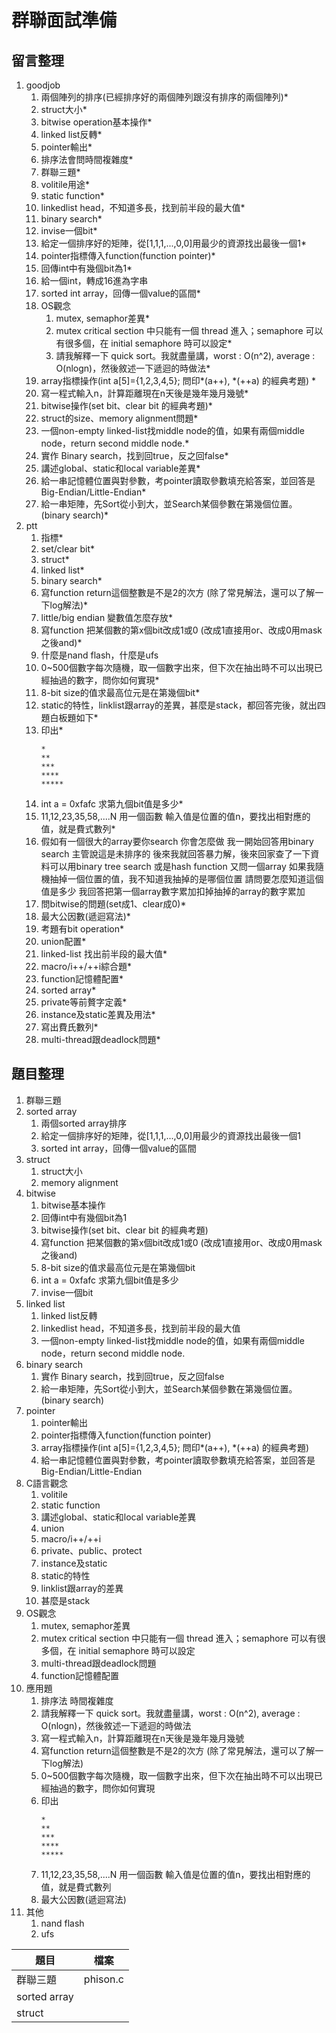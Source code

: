 # 群聯面試準備
## 留言整理 
1. goodjob
    1. 兩個陣列的排序(已經排序好的兩個陣列跟沒有排序的兩個陣列)*
    2. struct大小*
    3. bitwise operation基本操作*
    4. linked list反轉*
    5. pointer輸出*
    6. 排序法會問時間複雜度*
    7. 群聯三題*
    8. volitile用途*
    9. static function*
    10. linkedlist head，不知道多長，找到前半段的最大值*
    11. binary search*
    12. invise一個bit*
    13. 給定一個排序好的矩陣，從[1,1,1,...,0,0]用最少的資源找出最後一個1*
    14. pointer指標傳入function(function pointer)*
    15. 回傳int中有幾個bit為1*
    16. 給一個int，轉成16進為字串
    17. sorted int array，回傳一個value的區間*
    18. OS觀念
        1. mutex, semaphor差異*
        2. mutex critical section 中只能有一個 thread 進入；semaphore 可以有很多個，在 initial semaphore 時可以設定*
        3. 請我解釋一下 quick sort。我就盡量講，worst : O(n^2), average : O(nlogn)，然後敘述一下遞迴的時做法*
    19. array指標操作(int a[5]={1,2,3,4,5}; 問印*(a++), *(++a) 的經典考題) *
    20. 寫一程式輸入n，計算距離現在n天後是幾年幾月幾號*
    21. bitwise操作(set bit、clear bit 的經典考題)*
    22. struct的size、memory alignment問題*
    23. 一個non-empty linked-list找middle node的值，如果有兩個middle node，return second middle node.*
    24. 實作 Binary search，找到回true，反之回false*
    25. 講述global、static和local variable差異*
    26. 給一串記憶體位置與對參數，考pointer讀取參數填充給答案，並回答是Big-Endian/Little-Endian*
    27. 給一串矩陣，先Sort從小到大，並Search某個參數在第幾個位置。(binary search)*
2. ptt
    1. 指標*
    2. set/clear bit*
    3. struct*
    4. linked list*
    5. binary search*
    6. 寫function return這個整數是不是2的次方 (除了常見解法，還可以了解一下log解法)*
    7. little/big endian 變數值怎麼存放*
    8. 寫function 把某個數的第x個bit改成1或0 (改成1直接用or、改成0用mask 之後and)*
    9. 什麼是nand flash，什麼是ufs
    10. 0~500個數字每次隨機，取一個數字出來，但下次在抽出時不可以出現已經抽過的數字，問你如何實現*
    11. 8-bit size的值求最高位元是在第幾個bit*
    12. static的特性，linklist跟array的差異，甚麼是stack，都回答完後，就出四題白板題如下*
    13. 印出*
        ```
        *
        **
        ***
        ****
        *****
        ```
    14. int a = 0xfafc 求第九個bit值是多少*
    15. 11,12,23,35,58,....N 用一個函數 輸入值是位置的值n，要找出相對應的值，就是費式數列*
    16. 假如有一個很大的array要你search 你會怎麼做
        我一開始回答用binary search 主管說這是未排序的
        後來我就回答暴力解，後來回家查了一下資料可以用binary tree search
        或是hash function
        又問一個array 如果我隨機抽掉一個位置的值，我不知道我抽掉的是哪個位置
        請問要怎麼知道這個值是多少
        我回答把第一個array數字累加扣掉抽掉的array的數字累加
    17. 問bitwise的問題(set成1、clear成0)*
    18. 最大公因數(遞迴寫法)*
    19. 考題有bit operation*
    20. union配置*
    21. linked-list 找出前半段的最大值*
    22. macro/i++/++i綜合題*
    23. function記憶體配置*
    24. sorted array*
    25. private等前贅字定義*
    26. instance及static差異及用法*
    27. 寫出費氏數列*
    28. multi-thread跟deadlock問題*
## 題目整理
1. 群聯三題
2. sorted array
    1. 兩個sorted array排序
    2. 給定一個排序好的矩陣，從[1,1,1,...,0,0]用最少的資源找出最後一個1
    3. sorted int array，回傳一個value的區間
3. struct
    1. struct大小
    2. memory alignment
4. bitwise
    1. bitwise基本操作
    2. 回傳int中有幾個bit為1
    3. bitwise操作(set bit、clear bit 的經典考題)
    4. 寫function 把某個數的第x個bit改成1或0 (改成1直接用or、改成0用mask 之後and)
    5. 8-bit size的值求最高位元是在第幾個bit
    6. int a = 0xfafc 求第九個bit值是多少
    7. invise一個bit
5. linked list
    1. linked list反轉
    2. linkedlist head，不知道多長，找到前半段的最大值
    3. 一個non-empty linked-list找middle node的值，如果有兩個middle node，return second middle node.
6. binary search
    1. 實作 Binary search，找到回true，反之回false
    2. 給一串矩陣，先Sort從小到大，並Search某個參數在第幾個位置。(binary search)
7. pointer
    1. pointer輸出
    2. pointer指標傳入function(function pointer)
    3. array指標操作(int a[5]={1,2,3,4,5}; 問印*(a++), *(++a) 的經典考題)
    4. 給一串記憶體位置與對參數，考pointer讀取參數填充給答案，並回答是Big-Endian/Little-Endian
8. C語言觀念
    1. volitile
    2. static function
    3. 講述global、static和local variable差異
    4. union
    5. macro/i++/++i
    6. private、public、protect
    7. instance及static
    8. static的特性
    9. linklist跟array的差異
    10. 甚麼是stack
9. OS觀念
    1. mutex, semaphor差異
    2. mutex critical section 中只能有一個 thread 進入；semaphore 可以有很多個，在 initial semaphore 時可以設定
    3. multi-thread跟deadlock問題
    4. function記憶體配置
10. 應用題
    1. 排序法 時間複雜度
    2. 請我解釋一下 quick sort。我就盡量講，worst : O(n^2), average : O(nlogn)，然後敘述一下遞迴的時做法
    3. 寫一程式輸入n，計算距離現在n天後是幾年幾月幾號
    4. 寫function return這個整數是不是2的次方 (除了常見解法，還可以了解一下log解法)
    5. 0~500個數字每次隨機，取一個數字出來，但下次在抽出時不可以出現已經抽過的數字，問你如何實現
    6. 印出
       ```
       *
       **
       ***
       ****
       *****
       ```
    7. 11,12,23,35,58,....N 用一個函數 輸入值是位置的值n，要找出相對應的值，就是費式數列
    8. 最大公因數(遞迴寫法)
11. 其他
    1. nand flash
    2. ufs
    
| 題目 | 檔案 |
| ---- | ---- |
| 群聯三題 | phison.c |
| sorted array | |
| struct  | |
